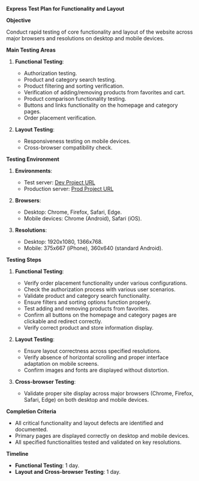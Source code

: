 **Express Test Plan for Functionality and Layout**

**Objective**

Conduct rapid testing of core functionality and layout of the website across major browsers and resolutions on desktop and mobile devices.

**Main Testing Areas**

1. **Functional Testing**:
   * Authorization testing.
   * Product and category search testing.
   * Product filtering and sorting verification.
   * Verification of adding/removing products from favorites and cart.
   * Product comparison functionality testing.
   * Buttons and links functionality on the homepage and category pages.
   * Order placement verification.

2. **Layout Testing**:
   * Responsiveness testing on mobile devices.
   * Cross-browser compatibility check.

**Testing Environment**

1. **Environments**:
   * Test server: [Dev Project URL](#)
   * Production server: [Prod Project URL](#)

2. **Browsers**:
   * Desktop: Chrome, Firefox, Safari, Edge.
   * Mobile devices: Chrome (Android), Safari (iOS).

3. **Resolutions**:
   * Desktop: 1920x1080, 1366x768.
   * Mobile: 375x667 (iPhone), 360x640 (standard Android).

**Testing Steps**

1. **Functional Testing**:
   * Verify order placement functionality under various configurations.
   * Check the authorization process with various user scenarios.
   * Validate product and category search functionality.
   * Ensure filters and sorting options function properly.
   * Test adding and removing products from favorites.
   * Confirm all buttons on the homepage and category pages are clickable and redirect correctly.
   * Verify correct product and store information display.

2. **Layout Testing**:
   * Ensure layout correctness across specified resolutions.
   * Verify absence of horizontal scrolling and proper interface adaptation on mobile screens.
   * Confirm images and fonts are displayed without distortion.

3. **Cross-browser Testing**:
   * Validate proper site display across major browsers (Chrome, Firefox, Safari, Edge) on both desktop and mobile devices.

**Completion Criteria**

* All critical functionality and layout defects are identified and documented.
* Primary pages are displayed correctly on desktop and mobile devices.
* All specified functionalities tested and validated on key resolutions.

**Timeline**

* **Functional Testing**: 1 day.
* **Layout and Cross-browser Testing**: 1 day.

